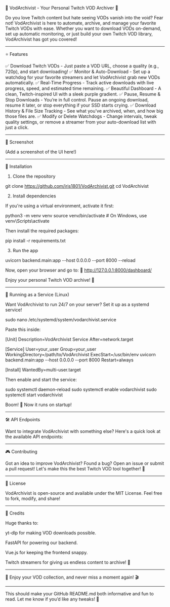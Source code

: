
🎥 VodArchivist - Your Personal Twitch VOD Archiver 🚀

Do you love Twitch content but hate seeing VODs vanish into the void? Fear not! VodArchivist is here to automate, archive, and manage your favorite Twitch VODs with ease. Whether you want to download VODs on-demand, set up automatic monitoring, or just build your own Twitch VOD library, VodArchivist has got you covered!


---

⭐ Features

✅ Download Twitch VODs - Just paste a VOD URL, choose a quality (e.g., 720p), and start downloading!
✅ Monitor & Auto-Download - Set up a watchdog for your favorite streamers and let VodArchivist grab new VODs automatically.
✅ Real-Time Progress - Track active downloads with live progress, speed, and estimated time remaining.
✅ Beautiful Dashboard - A clean, Twitch-inspired UI with a sleek purple gradient.
✅ Pause, Resume & Stop Downloads - You’re in full control. Pause an ongoing download, resume it later, or stop everything if your SSD starts crying.
✅ Download History & File Size Tracking - See what you've archived, when, and how big those files are.
✅ Modify or Delete Watchdogs - Change intervals, tweak quality settings, or remove a streamer from your auto-download list with just a click.


---

📸 Screenshot

 (Add a screenshot of the UI here!)


---

🚀 Installation

1. Clone the repository

git clone https://github.com/iris1801/VodArchivist.git
cd VodArchivist

2. Install dependencies

If you're using a virtual environment, activate it first:

python3 -m venv venv
source venv/bin/activate  # On Windows, use venv\Scripts\activate

Then install the required packages:

pip install -r requirements.txt

3. Run the app

uvicorn backend.main:app --host 0.0.0.0 --port 8000 --reload

Now, open your browser and go to:
📍 http://127.0.0.1:8000/dashboard/

Enjoy your personal Twitch VOD archive! 🎉


---

🔧 Running as a Service (Linux)

Want VodArchivist to run 24/7 on your server? Set it up as a systemd service!

sudo nano /etc/systemd/system/vodarchivist.service

Paste this inside:

[Unit]
Description=VodArchivist Service
After=network.target

[Service]
User=your_user
Group=your_user
WorkingDirectory=/path/to/VodArchivist
ExecStart=/usr/bin/env uvicorn backend.main:app --host 0.0.0.0 --port 8000
Restart=always

[Install]
WantedBy=multi-user.target

Then enable and start the service:

sudo systemctl daemon-reload
sudo systemctl enable vodarchivist
sudo systemctl start vodarchivist

Boom! 🎇 Now it runs on startup!


---

🛠 API Endpoints

Want to integrate VodArchivist with something else? Here's a quick look at the available API endpoints:


---

🎮 Contributing

Got an idea to improve VodArchivist? Found a bug? Open an issue or submit a pull request! Let's make this the best Twitch VOD tool together! 🎉


---

📜 License

VodArchivist is open-source and available under the MIT License. Feel free to fork, modify, and share!


---

🤝 Credits

Huge thanks to:

yt-dlp for making VOD downloads possible.

FastAPI for powering our backend.

Vue.js for keeping the frontend snappy.

Twitch streamers for giving us endless content to archive! 🎥



---

🚀 Enjoy your VOD collection, and never miss a moment again! 🎬


---

This should make your GitHub README.md both informative and fun to read. Let me know if you’d like any tweaks! 🚀

